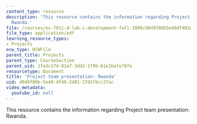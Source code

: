 ```yaml
---
content_type: resource
description: 'This resource contains the information regarding Project team presentation:
  Rwanda.'
file: /courses/ec-701j-d-lab-i-development-fall-2009/d049f80b5e40df402d8127d2fbcc37ac_MITEC_701JF09_proj_rwanda.pdf
file_type: application/pdf
learning_resource_types:
- Projects
ocw_type: OCWFile
parent_title: Projects
parent_type: CourseSection
parent_uid: 1fa3c17d-01e7-3dd2-1f9b-61e1bafe78fe
resourcetype: Document
title: 'Project team presentation: Rwanda'
uid: d049f80b-5e40-df40-2d81-27d2fbcc37ac
video_metadata:
  youtube_id: null
---
```

This resource contains the information regarding Project team presentation: Rwanda.